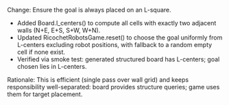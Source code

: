 Change: Ensure the goal is always placed on an L-square.

- Added Board.l_centers() to compute all cells with exactly two adjacent walls (N+E, E+S, S+W, W+N).
- Updated RicochetRobotsGame.reset() to choose the goal uniformly from L-centers excluding robot positions, with fallback to a random empty cell if none exist.
- Verified via smoke test: generated structured board has L-centers; goal chosen lies in L-centers.

Rationale: This is efficient (single pass over wall grid) and keeps responsibility well-separated: board provides structure queries; game uses them for target placement.
